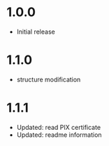 # 1.0.0

- Initial release


# 1.1.0

- structure modification


# 1.1.1

- Updated: read PIX certificate
- Updated: readme information

